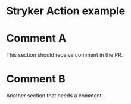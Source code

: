 # Stryker Action example

# Comment A
This section should receive comment in the PR.

# Comment B
Another section that needs a comment.
